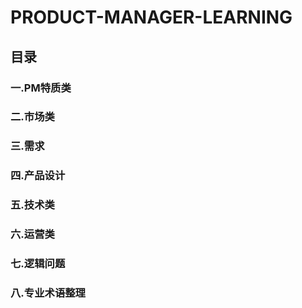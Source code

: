 # PRODUCT-MANAGER-LEARNING
## 目录

### 一.PM特质类
### 二.市场类
### 三.需求
### 四.产品设计
### 五.技术类
### 六.运营类
### 七.逻辑问题
### 八.专业术语整理

